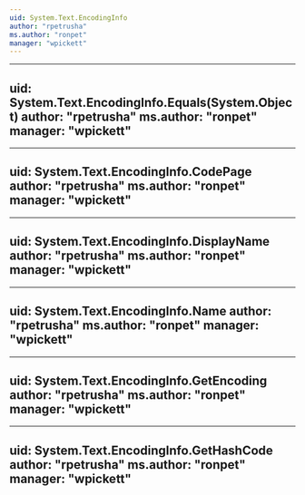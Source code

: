 ```yaml
---
uid: System.Text.EncodingInfo
author: "rpetrusha"
ms.author: "ronpet"
manager: "wpickett"
---
```


---
uid: System.Text.EncodingInfo.Equals(System.Object)
author: "rpetrusha"
ms.author: "ronpet"
manager: "wpickett"
---

---
uid: System.Text.EncodingInfo.CodePage
author: "rpetrusha"
ms.author: "ronpet"
manager: "wpickett"
---

---
uid: System.Text.EncodingInfo.DisplayName
author: "rpetrusha"
ms.author: "ronpet"
manager: "wpickett"
---

---
uid: System.Text.EncodingInfo.Name
author: "rpetrusha"
ms.author: "ronpet"
manager: "wpickett"
---

---
uid: System.Text.EncodingInfo.GetEncoding
author: "rpetrusha"
ms.author: "ronpet"
manager: "wpickett"
---

---
uid: System.Text.EncodingInfo.GetHashCode
author: "rpetrusha"
ms.author: "ronpet"
manager: "wpickett"
---
